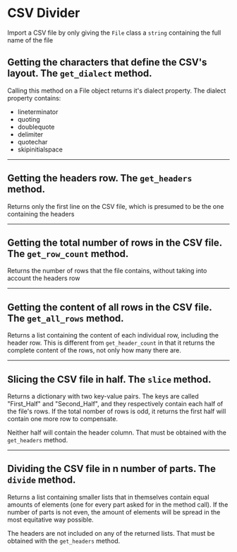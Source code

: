 # CSV Divider
Import a CSV file by only giving the `File` class a `string` containing the full name of the file

## Getting the characters that define the CSV's layout. The `get_dialect` method.
Calling this method on a File object returns it's dialect property.
The dialect property contains:
* lineterminator
* quoting
* doublequote
* delimiter
* quotechar
* skipinitialspace
***
## Getting the headers row. The `get_headers` method.
Returns only the first line on the CSV file, which is presumed to be the one containing the headers
***
## Getting the total number of rows in the CSV file. The `get_row_count` method.
Returns the number of rows that the file contains, without taking into account the headers row
***
## Getting the content of all rows in the CSV file. The `get_all_rows` method.
Returns a list containing the content of each individual row, including the header row. This is different from `get_header_count` in that it returns the complete content of the rows, not only how many there are.
***
## Slicing the CSV file in half. The `slice` method.
Returns a dictionary with two key-value pairs. The keys are called "First_Half" and "Second_Half", and they respectively contain each half of the file's rows.
If the total nomber of rows is odd, it returns the first half will contain one more row to compensate.

Neither half will contain the header column. That must be obtained with the `get_headers` method.
***
## Dividing the CSV file in n number of parts. The `divide` method.
Returns a list containing smaller lists that in themselves contain equal amounts of elements (one for every part asked for in the method call). If the number of parts is not even, the amount of elements will be spread in the most equitative way possible.

The headers are not included on any of the returned lists. That must be obtained with the `get_headers` method.